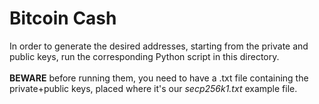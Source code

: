 # Bitcoin Cash
In order to generate the desired addresses, starting from the private and public keys, run the corresponding Python script in this directory.
<br><br>
**BEWARE**
before running them, you need to have a .txt file containing the private+public keys, placed where it's our *secp256k1.txt* example file.